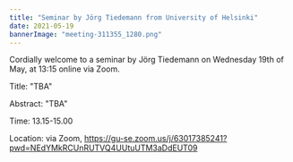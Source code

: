 ```yaml
---
title: "Seminar by Jörg Tiedemann from University of Helsinki"
date: 2021-05-19
bannerImage: "meeting-311355_1280.png"
---
```

Cordially welcome to a seminar by Jörg Tiedemann on Wednesday 19th of May, at 13:15 online via Zoom.

Title: "TBA"

Abstract: "TBA"

Time: 13.15-15.00

Location: via Zoom, https://gu-se.zoom.us/j/63017385241?pwd=NEdYMkRCUnRUTVQ4UUtuUTM3aDdEUT09

